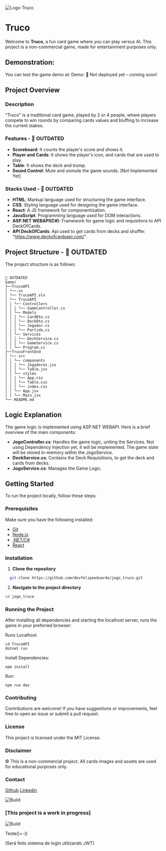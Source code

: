 ![Logo Truco](https://s.zst.com.br/cms-assets/2024/11/como-jogar-truco-capa-buscape.webp)
# Truco

Welcome to **Truco**, a fun card game where you can play versus AI. This project is a non-commercial game, made for entertainment purposes only.

## Demonstration:

You can test the game demo at: Demo: 🚧 Not deployed yet – coming soon!

## Project Overview

### Description

"Truco" is a traditional card game, played by 2 or 4 people, where players compete to win rounds by comparing cards values and bluffing to increase the current stakes.

### Features - 🚧 OUTDATED


- **Scoreboard**: It counts the player's score and shows it.
- **Player and Cards**: It shows the player's icon, and cards that are used to play.
- **Table**: It shows the deck and trump.
- **Sound Control**: Mute and unmute the game sounds. [Not Implemented Yet]

### Stacks Used - 🚧 OUTDATED

- **HTML**: Markup language used for structuring the game interface.
- **CSS**: Styling language used for designing the game interface.
- **React**: A JS framework for componentization.
- **JavaScript**: Programming language used for DOM interactions.
- **ASP.NET WEBAPI(C#)**: Framework for game logic and requisitons to API DeckOfCards.
- **API DeckOfCards**: Api used to get cards from decks and shuffle: "https://www.deckofcardsapi.com/".

## Project Structure - 🚧 OUTDATED

The project structure is as follows:
```

🚧 OUTDATED
Game/
├──TrucoAPI
│ └──.vs
│ └── TrucoAPI.sln
│ └── TrucoAPI
│ │ └── Controllers
│ │ │ └── GameController.cs
│ │ └── Models
│ │ │ └── CardDto.cs
│ │ │ └── DeckDto.cs
│ │ │ └── Jogador.cs
│ │ │ └── Partida.cs
│ │ └── Services
│ │ │ └── DeckService.cs
│ │ │ └── GameService.cs
│ │ └── Program.cs
├──TrucoFrontEnd
│ └── src
│ │ └── components
│ │ │ └── Jogadores.jsx
│ │ │ └── Table.jsx
│ │ └── styles
│ │ │ └── App.css
│ │ │ └── Table.css
│ │ │ └── index.css
│ │ └── App.jsx
│ │ └── Main.jsx
└── README.md
```

## Logic Explanation

The game logic is implemented using ASP.NET WEBAPI. Here is a brief overview of the main components:

- **JogoController.cs**: Handles the game logic, uniting the Services. Not using Dependency Injection yet, it will be implemented.
  The game state will be stored in-memory within the JogoService. 
- **DeckService.cs**: Contains the Deck Requisitions, to get the deck and cards from decks.
- **JogoService.cs**: Manages the Game Logic.

## Getting Started

To run the project locally, follow these steps:

### Prerequisites

Make sure you have the following installed:

- [Git](https://git-scm.com/)
- [Node.js](https://nodejs.org/)
- [.NET/C#](https://dotnet.microsoft.com/pt-br/download/visual-studio-sdks/)
- [React](https://react.dev/)

### Installation

1. **Clone the repository**

```bash
  git clone https://github.com/devfelipeeduardo/jogo_truco.git
```

2. **Navigate to the project directory**

```bash
cd jogo_truco
```

### Running the Project

After installing all dependencies and starting the localhost server, runs the game in your preferred browser:

Runs Localhost
```Console
cd TrucoAPI
dotnet run
```


Install Dependencies:
```Console
npm install
```

Run:
```Console
npm run dev
```

### Contributing

Contributions are welcome! If you have suggestions or improvements, feel free to open an issue or submit a pull request.

### License

This project is licensed under the MIT License.

### Disclaimer

© This is a non-commercial project. All cards images and assets are used for educational purposes only.

### Contact

[Github](https://github.com/felipefreitasdev)
[Linkedin]((https://www.linkedin.com/in/felipefreitasof/))

![Build](https://img.shields.io/badge/build-passing-brightgreen)
### [This project is a work in progress]
![Build](https://img.shields.io/badge/build-passing-brightgreen)

Teste()+-()

(Será feito sistema de login utilizando JWT)
